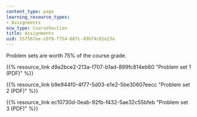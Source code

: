 ```yaml
---
content_type: page
learning_resource_types:
- Assignments
ocw_type: CourseSection
title: Assignments
uid: 557567ee-c6f8-f754-667c-49b74c81e23a
---
```


Problem sets are worth 75% of the course grade.

{{% resource_link d9a2bce2-213a-f707-b1ad-899fc814eb60 "Problem set 1 (PDF)" %}}

{{% resource_link b9e944f0-4f77-5d03-e1e2-5be30607eecc "Problem set 2 (PDF)" %}}

{{% resource_link ec10730d-0eab-92fb-f432-5ae32c55bfeb "Problem set 3 (PDF)" %}}